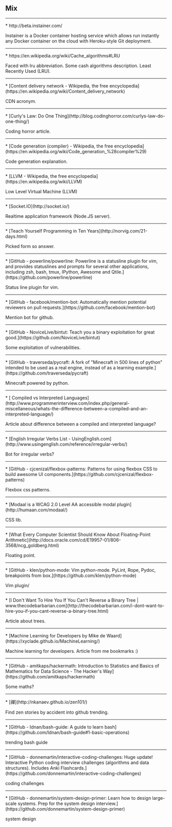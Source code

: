 Mix
---
<hr>
* http://beta.instainer.com/

Instainer is a Docker container hosting service which allows run instantly any Docker container on the cloud with Heroku-style Git deployment.
<hr>
* https://en.wikipedia.org/wiki/Cache_algorithms#LRU

Faced with lru abbreviation. Some cash algorithms description.
Least Recently Used (LRU).
<hr>
* [Content delivery network - Wikipedia, the free encyclopedia](https://en.wikipedia.org/wiki/Content_delivery_network)

CDN acronym.
<hr>
* [Curly's Law: Do One Thing](http://blog.codinghorror.com/curlys-law-do-one-thing/)

Coding horror article.
<hr>
* [Code generation (compiler) - Wikipedia, the free encyclopedia](https://en.wikipedia.org/wiki/Code_generation_%28compiler%29)

Code generation explanation.
<hr>
* [LLVM - Wikipedia, the free encyclopedia](https://en.wikipedia.org/wiki/LLVM)

Low Level Virtual Machine (LLVM)
<hr>
* [Socket.IO](http://socket.io/)

Realtime application framework (Node.JS server).
<hr>
* [Teach Yourself Programming in Ten Years](http://norvig.com/21-days.html)

Picked form so answer.
<hr>
* [GitHub - powerline/powerline: Powerline is a statusline plugin for vim, and provides statuslines and prompts for several other applications, including zsh, bash, tmux, IPython, Awesome and Qtile.](https://github.com/powerline/powerline)

Status line plugin for vim.
<hr>
* [GitHub - facebook/mention-bot: Automatically mention potential reviewers on pull requests.](https://github.com/facebook/mention-bot)

Mention bot for github.
<hr>
* [GitHub - NoviceLive/bintut: Teach you a binary exploitation for great good.](https://github.com/NoviceLive/bintut)

Some exploitation of vulnerabilities.
<hr>
* [GitHub - traverseda/pycraft: A fork of "Minecraft in 500 lines of python" intended to be used as a real engine, instead of as a learning example.](https://github.com/traverseda/pycraft)

Minecraft powered by python.
<hr>
* [ Compiled vs Interpreted Languages](http://www.programmerinterview.com/index.php/general-miscellaneous/whats-the-difference-between-a-compiled-and-an-interpreted-language/)

Article about difference between a compiled and interpreted language?
<hr>
* [English Irregular Verbs List - UsingEnglish.com](http://www.usingenglish.com/reference/irregular-verbs/)

Bot for irregular verbs?
<hr>
* [GitHub - cjcenizal/flexbox-patterns: Patterns for using flexbox CSS to build awesome UI components.](https://github.com/cjcenizal/flexbox-patterns)

Flexbox css patterns.
<hr>
* [Modaal is a WCAG 2.0 Level AA accessible modal plugin](http://humaan.com/modaal/)

CSS lib.
<hr>
* [What Every Computer Scientist Should Know About Floating-Point Arithmetic](http://docs.oracle.com/cd/E19957-01/806-3568/ncg_goldberg.html)

Floating point.
<hr>
* [GitHub - klen/python-mode: Vim python-mode. PyLint, Rope, Pydoc, breakpoints from box.](https://github.com/klen/python-mode)

Vim plugin/
<hr>
* [I Don't Want To Hire You If You Can't Reverse a Binary Tree | www.thecodebarbarian.com](http://thecodebarbarian.com/i-dont-want-to-hire-you-if-you-cant-reverse-a-binary-tree.html)

Article about trees.
<hr>
* [Machine Learning for Developers by Mike de Waard](https://xyclade.github.io/MachineLearning/)

Machine learning for developers. Article from me bookmarks :)
<hr>
* [GitHub - amitkaps/hackermath: Introduction to Statistics and Basics of Mathematics for Data Science - The Hacker's Way](https://github.com/amitkaps/hackermath)

Some maths?
<hr>
* [禪](http://nkanaev.github.io/zen101/)

Find zen stories by accident into github trending.
<hr>
* [GitHub - Idnan/bash-guide: A guide to learn bash](https://github.com/Idnan/bash-guide#1-basic-operations)

trending bash guide
<hr>
* [GitHub - donnemartin/interactive-coding-challenges: Huge update!  Interactive Python coding interview challenges (algorithms and data structures).  Includes Anki Flashcards.](https://github.com/donnemartin/interactive-coding-challenges)

coding challenges
<hr>
* [GitHub - donnemartin/system-design-primer: Learn how to design large-scale systems. Prep for the system design interview.](https://github.com/donnemartin/system-design-primer)

system design
